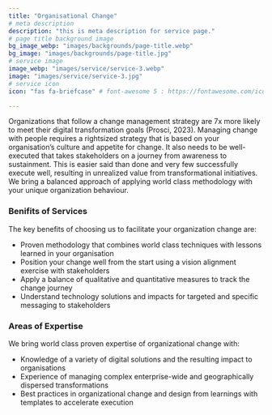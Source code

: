 ```yaml
---
title: "Organisational Change"
# meta description
description: "this is meta description for service page."
# page title background image
bg_image_webp: "images/backgrounds/page-title.webp"
bg_image: "images/backgrounds/page-title.jpg"
# service image
image_webp: "images/service/service-3.webp"
image: "images/service/service-3.jpg"
# service icon
icon: "fas fa-briefcase" # font-awesome 5 : https://fontawesome.com/icons/

---
```


Organizations that follow a change management strategy are 7x more likely to meet their digital transformation goals (Prosci, 2023). Managing change with people requires a rightsized strategy that is based on your organisation’s culture and appetite for change. It also needs to be well-executed that takes stakeholders on a journey from awareness to sustainment. This is easier said than done and very few successfully execute well, resulting in unrealized value from transformational initiatives. We bring a balanced approach of applying world class methodology with your unique organization behaviour.

### Benifits of Services

The key benefits of choosing us to facilitate your organization change are:
-	Proven methodology that combines world class techniques with lessons learned in your organisation
-	Position your change well from the start using a vision alignment exercise with stakeholders
-	Apply a balance of qualitative and quantitative measures to track the change journey
-	Understand technology solutions and impacts for targeted and specific messaging to stakeholders

### Areas of Expertise

We bring world class proven expertise of organizational change with:
-	Knowledge of a variety of digital solutions and the resulting impact to organisations
-	Experience of managing complex enterprise-wide and geographically dispersed transformations
-	Best practices in organizational change and design from learnings with templates to accelerate execution
